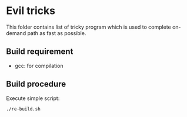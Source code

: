 # Evil tricks

This folder contains list of tricky program which is used to complete on-demand
path as fast as possible.

## Build requirement

- gcc: for compilation

## Build procedure

Execute simple script:
```
./re-build.sh
```
